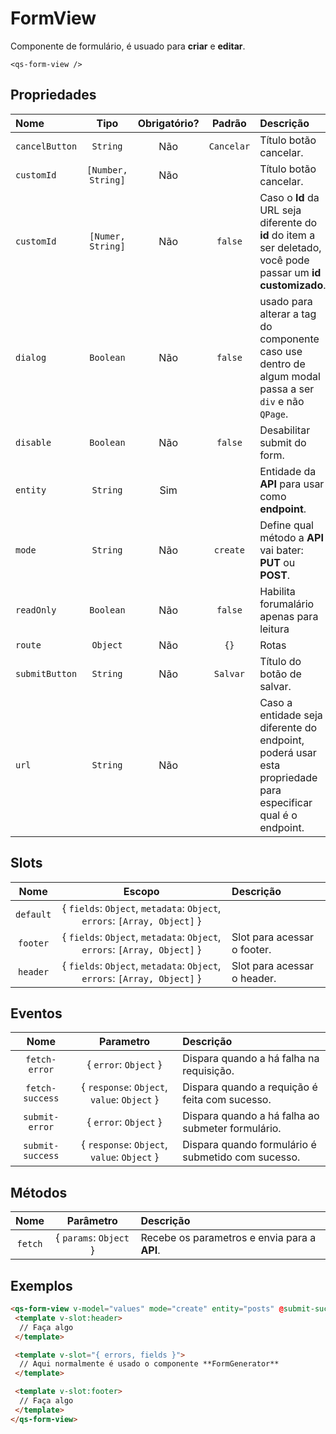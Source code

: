 # FormView

Componente de formulário, é usuado para **criar** e **editar**.
```
<qs-form-view />
```

## Propriedades

| Nome | Tipo | Obrigatório? | Padrão | Descrição |
|:-|:-:|:-:|:-:|:-|
| `cancelButton` | `String` | Não | `Cancelar` | Título botão cancelar. |
| `customId` | `[Number, String]` | Não | | Título botão cancelar. |
| `customId` | `[Numer, String]` | Não | `false` | Caso o **Id** da URL seja diferente do **id** do item a ser deletado, você pode passar um **id customizado**. |
| `dialog` | `Boolean` | Não | `false` | usado para alterar a tag do componente caso use dentro de algum modal passa a ser `div` e não `QPage`. |
| `disable` | `Boolean` | Não | `false` | Desabilitar submit do form. |
| `entity` | `String` | Sim | | Entidade da **API** para usar como **endpoint**. |
| `mode` | `String` | Não | `create` | Define qual método a **API** vai bater: **PUT** ou **POST**. |
| `readOnly` | `Boolean` | Não | `false` | Habilita forumalário apenas para leitura |
| `route` | `Object` | Não | `{}` | Rotas |
| `submitButton` | `String` | Não | `Salvar` | Título do botão de salvar. |
| `url` | `String` | Não |  | Caso a entidade seja diferente do endpoint, poderá usar esta propriedade para especificar qual é o endpoint. |

## Slots

| Nome | Escopo | Descrição |
|:-:|:-:|:-|
| `default` | { `fields`: `Object`, `metadata`: `Object`, `errors`: `[Array, Object]` } | |
| `footer` | { `fields`: `Object`, `metadata`: `Object`, `errors`: `[Array, Object]` } | Slot para acessar o footer. |
| `header` | { `fields`: `Object`, `metadata`: `Object`, `errors`: `[Array, Object]` } | Slot para acessar o header. |

## Eventos
| Nome | Parametro | Descrição |
|:-:|:-:|:-|
| `fetch-error` | { `error`: `Object` } | Dispara quando a há falha na requisição. |
| `fetch-success` | { `response`: `Object`, `value`: `Object` } | Dispara quando a requição é feita com sucesso. |
| `submit-error` | { `error`: `Object` } | Dispara quando a há falha ao submeter formulário. |
| `submit-success` | { `response`: `Object`, `value`: `Object` } | Dispara quando formulário é submetido com sucesso. |

## Métodos

| Nome | Parâmetro | Descrição |
|:-:|:-:|:-|
| `fetch` | { `params`: `Object` } | Recebe os parametros e envia para a **API**. |

## Exemplos

```html
<qs-form-view v-model="values" mode="create" entity="posts" @submit-success="__FAÇA_ALGO__">
 <template v-slot:header>
  // Faça algo
 </template>

 <template v-slot="{ errors, fields }">
  // Aqui normalmente é usado o componente **FormGenerator**
 </template>

 <template v-slot:footer>
  // Faça algo
 </template>
</qs-form-view>
```
